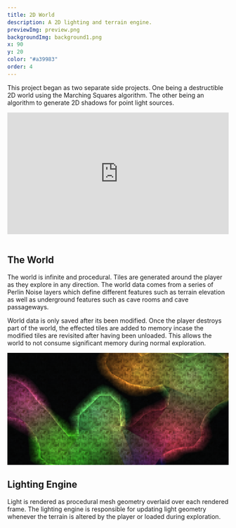 ```yaml
---
title: 2D World
description: A 2D lighting and terrain engine.
previewImg: preview.png
backgroundImg: background1.png
x: 90
y: 20
color: "#a39983"
order: 4
---
```

This project began as two separate side projects. One being a destructible 2D world using the Marching Squares algorithm. The other being an algorithm to generate 2D shadows for point light sources. 
<div style="padding:55% 0 0 0;position:relative;"><iframe src="https://player.vimeo.com/video/636559926?h=9ef1a03117&amp;badge=0&amp;autopause=0&amp;player_id=0&amp;app_id=58479" frameborder="0" allow="autoplay; fullscreen; picture-in-picture" allowfullscreen style="position:absolute;top:0;left:0;width:100%;height:100%;" title="lighting_demo"></iframe></div><script src="https://player.vimeo.com/api/player.js"></script>

<br>

The World
----

The world is infinite and procedural. Tiles are generated around the player as they explore in any direction. The world data comes from a series of Perlin Noise layers which define different features such as terrain elevation as well as underground features such as cave rooms and cave passageways. 

World data is only saved after its been modified. Once the player destroys part of the world, the effected tiles are added to memory incase the modified tiles are revisited after having been unloaded. This allows the world to not consume significant memory during normal exploration. 

![A cave with lights](./lighting.png)

Lighting Engine
---

Light is rendered as procedural mesh geometry overlaid over each rendered frame. The lighting engine is responsible for updating light geometry whenever the terrain is altered by the player or loaded during exploration. 


